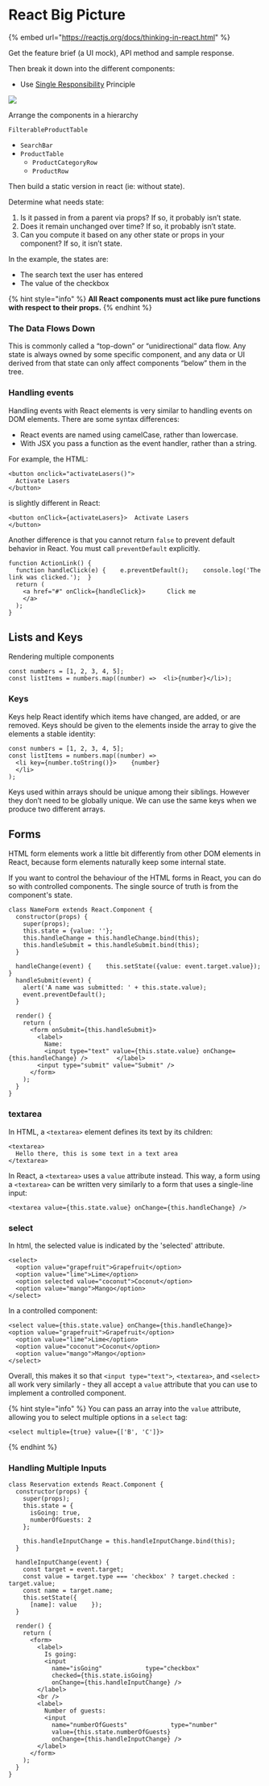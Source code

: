 # React Big Picture

{% embed url="https://reactjs.org/docs/thinking-in-react.html" %}

Get the feature brief \(a UI mock\), API method and sample response.

Then break it down into the different components:  
- Use [Single Responsibility](https://en.wikipedia.org/wiki/Single-responsibility_principle) Principle

![](../../.gitbook/assets/image%20%28155%29.png)

Arrange the components in a hierarchy

`FilterableProductTable`

* `SearchBar`
* `ProductTable`
  * `ProductCategoryRow`
  * `ProductRow`

Then build a static version in react \(ie: without state\).

Determine what needs state:

1. Is it passed in from a parent via props? If so, it probably isn’t state.
2. Does it remain unchanged over time? If so, it probably isn’t state.
3. Can you compute it based on any other state or props in your component? If so, it isn’t state.

In the example, the states are:

* The search text the user has entered
* The value of the checkbox

{% hint style="info" %}
**All React components must act like pure functions with respect to their props.**
{% endhint %}

### The Data Flows Down <a id="the-data-flows-down"></a>

This is commonly called a “top-down” or “unidirectional” data flow. Any state is always owned by some specific component, and any data or UI derived from that state can only affect components “below” them in the tree.

### Handling events

Handling events with React elements is very similar to handling events on DOM elements. There are some syntax differences:

* React events are named using camelCase, rather than lowercase.
* With JSX you pass a function as the event handler, rather than a string.

For example, the HTML:

```text
<button onclick="activateLasers()">
  Activate Lasers
</button>
```

is slightly different in React:

```text
<button onClick={activateLasers}>  Activate Lasers
</button>
```

Another difference is that you cannot return `false` to prevent default behavior in React. You must call `preventDefault` explicitly.

```text
function ActionLink() {
  function handleClick(e) {    e.preventDefault();    console.log('The link was clicked.');  }
  return (
    <a href="#" onClick={handleClick}>      Click me
    </a>
  );
}
```

## Lists and Keys

Rendering multiple components

```text
const numbers = [1, 2, 3, 4, 5];
const listItems = numbers.map((number) =>  <li>{number}</li>);
```

### Keys <a id="keys"></a>

Keys help React identify which items have changed, are added, or are removed. Keys should be given to the elements inside the array to give the elements a stable identity:

```text
const numbers = [1, 2, 3, 4, 5];
const listItems = numbers.map((number) =>
  <li key={number.toString()}>    {number}
  </li>
);
```

Keys used within arrays should be unique among their siblings. However they don’t need to be globally unique. We can use the same keys when we produce two different arrays.

## Forms

HTML form elements work a little bit differently from other DOM elements in React, because form elements naturally keep some internal state.

If you want to control the behaviour of the HTML forms in React, you can do so with controlled components. The single source of truth is from the component's state. 

```text
class NameForm extends React.Component {
  constructor(props) {
    super(props);
    this.state = {value: ''};
    this.handleChange = this.handleChange.bind(this);
    this.handleSubmit = this.handleSubmit.bind(this);
  }

  handleChange(event) {    this.setState({value: event.target.value});  }
  handleSubmit(event) {
    alert('A name was submitted: ' + this.state.value);
    event.preventDefault();
  }

  render() {
    return (
      <form onSubmit={this.handleSubmit}>
        <label>
          Name:
          <input type="text" value={this.state.value} onChange={this.handleChange} />        </label>
        <input type="submit" value="Submit" />
      </form>
    );
  }
}
```

### textarea

In HTML, a `<textarea>` element defines its text by its children:

```text
<textarea>
  Hello there, this is some text in a text area
</textarea>
```

In React, a `<textarea>` uses a `value` attribute instead. This way, a form using a `<textarea>` can be written very similarly to a form that uses a single-line input:

```text
<textarea value={this.state.value} onChange={this.handleChange} />
```

### select

In html, the selected value is indicated by the 'selected' attribute.

```text
<select>
  <option value="grapefruit">Grapefruit</option>
  <option value="lime">Lime</option>
  <option selected value="coconut">Coconut</option>
  <option value="mango">Mango</option>
</select>
```

In a controlled component:

```text
<select value={this.state.value} onChange={this.handleChange}>            <option value="grapefruit">Grapefruit</option>
  <option value="lime">Lime</option>
  <option value="coconut">Coconut</option>
  <option value="mango">Mango</option>
</select>
```

Overall, this makes it so that `<input type="text">`, `<textarea>`, and `<select>` all work very similarly - they all accept a `value` attribute that you can use to implement a controlled component.

{% hint style="info" %}
You can pass an array into the `value` attribute, allowing you to select multiple options in a `select` tag:

```text
<select multiple={true} value={['B', 'C']}>
```
{% endhint %}

### Handling Multiple Inputs <a id="handling-multiple-inputs"></a>

```text
class Reservation extends React.Component {
  constructor(props) {
    super(props);
    this.state = {
      isGoing: true,
      numberOfGuests: 2
    };

    this.handleInputChange = this.handleInputChange.bind(this);
  }

  handleInputChange(event) {
    const target = event.target;
    const value = target.type === 'checkbox' ? target.checked : target.value;
    const name = target.name;
    this.setState({
      [name]: value    });
  }

  render() {
    return (
      <form>
        <label>
          Is going:
          <input
            name="isGoing"            type="checkbox"
            checked={this.state.isGoing}
            onChange={this.handleInputChange} />
        </label>
        <br />
        <label>
          Number of guests:
          <input
            name="numberOfGuests"            type="number"
            value={this.state.numberOfGuests}
            onChange={this.handleInputChange} />
        </label>
      </form>
    );
  }
}
```



